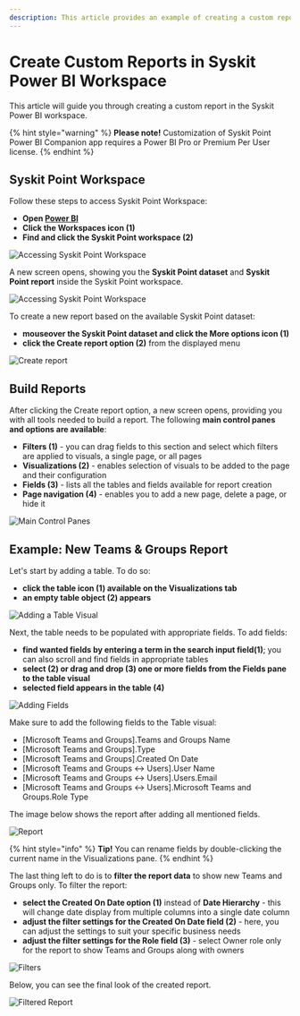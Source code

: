 ```yaml
---
description: This article provides an example of creating a custom report in the Syskit Power BI workspace.
---
```


# Create Custom Reports in Syskit Power BI Workspace

This article will guide you through creating a custom report in the Syskit Power BI workspace.

{% hint style="warning" %}
**Please note!**
Customization of Syskit Point Power BI Companion app requires a Power BI Pro or Premium Per User license.
{% endhint %}

## Syskit Point Workspace

Follow these steps to access Syskit Point Workspace:
* **Open [Power BI](https://app.powerbi.com/)**
* **Click the Workspaces icon (1)**
* **Find and click the Syskit Point workspace (2)**

![Accessing Syskit Point Workspace](../.gitbook/assets/create-custom-reports_access-workspace.png)

A new screen opens, showing you the **Syskit Point dataset** and **Syskit Point report** inside the Syskit Point workspace.

![Accessing Syskit Point Workspace](../.gitbook/assets/create-custom-reports_syskit-point-workspace.png)

To create a new report based on the available Syskit Point dataset:
* **mouseover the Syskit Point dataset and click the More options icon (1)**
* **click the Create report option (2)** from the displayed menu

![Create report](../.gitbook/assets/create-custom-reports_create-report.png)

## Build Reports

After clicking the Create report option, a new screen opens, providing you with all tools needed to build a report. 
The following **main control panes and options are available**:
* **Filters (1)** - you can drag fields to this section and select which filters are applied to visuals, a single page, or all pages
* **Visualizations (2)** - enables selection of visuals to be added to the page and their configuration
* **Fields (3)** - lists all the tables and fields available for report creation
* **Page navigation (4)** - enables you to add a new page, delete a page, or hide it

![Main Control Panes](../.gitbook/assets/create-custom-reports_control-panes.png)
## Example: New Teams & Groups Report

Let's start by adding a table. To do so:
* **click the table icon (1) available on the Visualizations tab**
* **an empty table object (2) appears**

![Adding a Table Visual](../.gitbook/assets/create-custom-reports_table.png)

Next, the table needs to be populated with appropriate fields. To add fields:
* **find wanted fields by entering a term in the search input field(1)**; you can also scroll and find fields in appropriate tables
* **select (2) or drag and drop (3) one or more fields from the Fields pane to the table visual**
* **selected field appears in the table (4)**

![Adding Fields](../.gitbook/assets/create-custom-reports_fields.png)

Make sure to add the following fields to the Table visual:
* [Microsoft Teams and Groups].Teams and Groups Name 
* [Microsoft Teams and Groups].Type 
* [Microsoft Teams and Groups].Created On Date 
* [Microsoft Teams and Groups <-> Users].User Name 
* [Microsoft Teams and Groups <-> Users].Users.Email 
* [Microsoft Teams and Groups <-> Users].Microsoft Teams and Groups.Role Type 

The image below shows the report after adding all mentioned fields.

![Report](../.gitbook/assets/create-custom-reports_report.png)

{% hint style="info" %}
**Tip!**
You can rename fields by double-clicking the current name in the Visualizations pane.
{% endhint %}

The last thing left to do is to **filter the report data** to show new Teams and Groups only.
To filter the report:
* **select the Created On Date option (1)** instead of **Date Hierarchy** - this will change date display from multiple columns into a single date column 
* **adjust the filter settings for the Created On Date field (2)** - here, you can adjust the settings to suit your specific business needs
* **adjust the filter settings for the Role field (3)** - select Owner role only for the report to show Teams and Groups along with owners

![Filters](../.gitbook/assets/create-custom-reports_filtered-report.png)

Below, you can see the final look of the created report.

![Filtered Report](../.gitbook/assets/create-custom-reports_final-report.png)